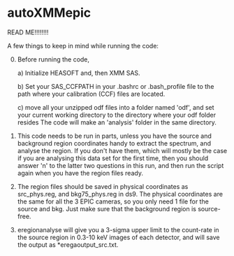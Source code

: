 # autoXMMepic

READ ME!!!!!!!! 

A few things to keep in mind while running the code:

 0. Before running the code,
 
    a) Initialize HEASOFT and, then XMM SAS. 
    
    b) Set your SAS_CCFPATH in your .bashrc or .bash_profile file to the path where your calibration (CCF) files are located. 
    
    c) move all your unzipped odf files into a folder named 'odf', and set your current working directory to the directory where your odf folder resides The code will make an 'analysis' folder in the same directory. 

 1. This code needs to be run in parts, unless you have the source and background region coordinates handy to extract the spectrum, and analyse the region. If you don't have them, which will mostly be the case if you are analysing this data set for the first time, then you should answer 'n' to the latter two questions in this run, and then run the script again when you have the region files ready. 

 2. The region files should be saved in physical coordinates as src_phys.reg, and bkg75_phys.reg in ds9. The physical coordinates are the same for all the 3 EPIC cameras, so you only need 1 file for the source and bkg. Just make sure that the background region is source-free. 

 3. eregionanalyse will give you a 3-sigma upper limit to the count-rate in the source region in 0.3-10 keV images of each detector, and will save the output as *eregaoutput_src.txt.
